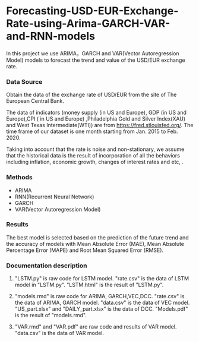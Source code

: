 # Forecasting-USD-EUR-Exchange-Rate-using-Arima-GARCH-VAR-and-RNN-models


In this project we use ARIMA，GARCH and VAR(Vector Autoregression Model) models to forecast the trend and value of the USD/EUR exchange rate.


### Data Source

Obtain the data of the exchange rate of USD/EUR from the site of The European Central Bank. 

The data of indicators (money supply (in US and Europe), GDP (in US and Europe),CPI ( in US and Europe) ,Philadelphia Gold and Silver Index(XAU) and West Texas Intermediate(WTI)) are from https://fred.stlouisfed.org/. The time frame of our dataset is one month starting from Jan. 2015 to Feb. 2020.

Taking into account that the rate is noise and non-stationary, we assume that the historical data is the result of incorporation of all the behaviors including inflation, economic growth, changes of interest rates and etc, .


### Methods 

- ARIMA
- RNN(Recurrent Neural Network)
- GARCH 
- VAR(Vector Autoregression Model)


### Results

The best model is selected based on the prediction of the future trend and the accuracy of models with Mean Absolute Error (MAE), Mean Absolute Percentage Error (MAPE) and Root Mean Squared Error (RMSE).



### Documentation description

1. "LSTM.py" is raw code for LSTM model.
   "rate.csv" is the data of LSTM model in "LSTM.py". 
   "LSTM.html" is the result of "LSTM.py".

2. "models.rmd" is raw code for ARIMA, GARCH,VEC,DCC.
   "rate.csv" is the data of ARIMA, GARCH model. 
   "data.csv" is the data of VEC model.
   "US_part.xlsx" and "DAILY_part.xlsx" is the data of DCC.
   "Models.pdf" is the result of "models.rmd".

3. "VAR.rmd" and "VAR.pdf" are raw code and results of VAR model.
   "data.csv" is the data of VAR model.
